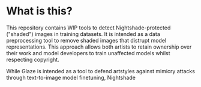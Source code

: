 # What is this?

This repository contains WIP tools to detect Nightshade-protected ("shaded") images in training datasets.
It is intended as a data preprocessing tool to remove shaded images that distrupt model representations.
This approach allows both artists to retain ownership over their work and model developers to train unaffected models whilst respecting copyright.

While Glaze is intended as a tool to defend artstyles against mimicry attacks through text-to-image model finetuning,
Nightshade 

